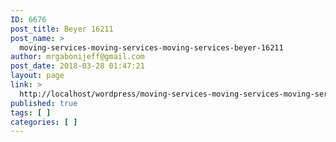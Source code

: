 ```yaml
---
ID: 6676
post_title: Beyer 16211
post_name: >
  moving-services-moving-services-moving-services-beyer-16211
author: mrgabonijeff@gmail.com
post_date: 2018-03-28 01:47:21
layout: page
link: >
  http://localhost/wordpress/moving-services-moving-services-moving-services-beyer-16211/
published: true
tags: [ ]
categories: [ ]
---
```

